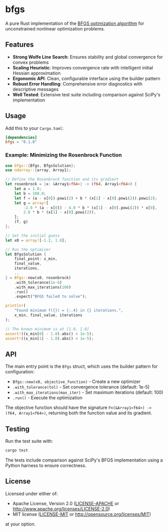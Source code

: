 # bfgs

A pure Rust implementation of the [BFGS optimization algorithm](https://en.wikipedia.org/wiki/Broyden%E2%80%93Fletcher%E2%80%93Goldfarb%E2%80%93Shanno_algorithm) for unconstrained nonlinear optimization problems.

## Features

- **Strong Wolfe Line Search**: Ensures stability and global convergence for convex problems
- **Scaling Heuristic**: Improves convergence rate with intelligent initial Hessian approximation
- **Ergonomic API**: Clean, configurable interface using the builder pattern
- **Robust Error Handling**: Comprehensive error diagnostics with descriptive messages
- **Well Tested**: Extensive test suite including comparison against SciPy's implementation

## Usage

Add this to your `Cargo.toml`:

```toml
[dependencies]
bfgs = "0.1.0"
```

### Example: Minimizing the Rosenbrock Function

```rust
use bfgs::{Bfgs, BfgsSolution};
use ndarray::{array, Array1};

// Define the Rosenbrock function and its gradient
let rosenbrock = |x: &Array1<f64>| -> (f64, Array1<f64>) {
    let a = 1.0;
    let b = 100.0;
    let f = (a - x[0]).powi(2) + b * (x[1] - x[0].powi(2)).powi(2);
    let g = array![
        -2.0 * (a - x[0]) - 4.0 * b * (x[1] - x[0].powi(2)) * x[0],
        2.0 * b * (x[1] - x[0].powi(2)),
    ];
    (f, g)
};

// Set the initial guess
let x0 = array![-1.2, 1.0];

// Run the optimizer
let BfgsSolution {
    final_point: x_min,
    final_value,
    iterations,
    ..
} = Bfgs::new(x0, rosenbrock)
    .with_tolerance(1e-6)
    .with_max_iterations(100)
    .run()
    .expect("BFGS failed to solve");

println!(
    "Found minimum f({}) = {:.4} in {} iterations.",
    x_min, final_value, iterations
);

// The known minimum is at [1.0, 1.0]
assert!((x_min[0] - 1.0).abs() < 1e-5);
assert!((x_min[1] - 1.0).abs() < 1e-5);
```

## API

The main entry point is the `Bfgs` struct, which uses the builder pattern for configuration:

- `Bfgs::new(x0, objective_function)` - Create a new optimizer
- `.with_tolerance(tol)` - Set convergence tolerance (default: 1e-5)
- `.with_max_iterations(max_iter)` - Set maximum iterations (default: 100)
- `.run()` - Execute the optimization

The objective function should have the signature `Fn(&Array1<f64>) -> (f64, Array1<f64>)`, returning both the function value and its gradient.

## Testing

Run the test suite with:

```bash
cargo test
```

The tests include comparison against SciPy's BFGS implementation using a Python harness to ensure correctness.

## License

Licensed under either of:
- Apache License, Version 2.0 ([LICENSE-APACHE](LICENSE-APACHE) or http://www.apache.org/licenses/LICENSE-2.0)
- MIT license ([LICENSE-MIT](LICENSE-MIT) or http://opensource.org/licenses/MIT)

at your option.
